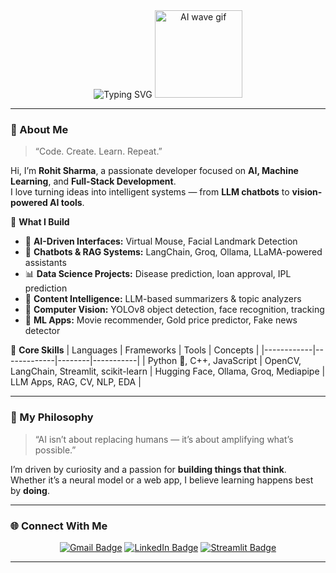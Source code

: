 <!-- 🟦 PROFILE HEADER -->
<div align="center">
  <img src="https://readme-typing-svg.herokuapp.com?font=Orbitron&size=30&duration=3000&pause=800&color=00F7FF&center=true&vCenter=true&width=650&lines=Hey+👋+I'm+Rohit+Sharma;AI+%26+ML+Developer;Full+Stack+%7C+Generative+AI+Explorer;Building+Futuristic+AI+Interfaces" alt="Typing SVG" />
  
  <img src="https://media.giphy.com/media/l0MYt5jPR6QX5pnqM/giphy.gif" width="140" alt="AI wave gif" />
</div>

---

### 🧠 About Me

> “Code. Create. Learn. Repeat.”  

Hi, I’m **Rohit Sharma**, a passionate developer focused on **AI, Machine Learning**, and **Full-Stack Development**.  
I love turning ideas into intelligent systems — from **LLM chatbots** to **vision-powered AI tools**.

🧩 **What I Build**
- 🤖 **AI-Driven Interfaces:** Virtual Mouse, Facial Landmark Detection  
- 💬 **Chatbots & RAG Systems:** LangChain, Groq, Ollama, LLaMA-powered assistants  
- 📊 **Data Science Projects:** Disease prediction, loan approval, IPL prediction  
- 🎥 **Content Intelligence:** LLM-based summarizers & topic analyzers  
- 🎯 **Computer Vision:** YOLOv8 object detection, face recognition, tracking  
- 🧮 **ML Apps:** Movie recommender, Gold price predictor, Fake news detector  

🧰 **Core Skills**
| Languages | Frameworks | Tools | Concepts |
|------------|-------------|--------|-----------|
| Python 🐍, C++, JavaScript | OpenCV, LangChain, Streamlit, scikit-learn | Hugging Face, Ollama, Groq, Mediapipe | LLM Apps, RAG, CV, NLP, EDA |

---

### 🚀 My Philosophy

> “AI isn’t about replacing humans — it’s about amplifying what’s possible.”  

I’m driven by curiosity and a passion for **building things that think**.  
Whether it’s a neural model or a web app, I believe learning happens best by **doing**.  

---

### 🌐 Connect With Me

<div align="center">

[![Gmail Badge](https://img.shields.io/badge/Gmail-D14836?style=for-the-badge&logo=gmail&logoColor=white)](mailto:randomrohit002@gmail.com)
[![LinkedIn Badge](https://img.shields.io/badge/LinkedIn-0077B5?style=for-the-badge&logo=linkedin&logoColor=white)](https://www.linkedin.com/in/rohit-sharma-441b20297)
[![Streamlit Badge](https://img.shields.io/badge/Streamlit_App-FF4B4B?style=for-the-badge&logo=streamlit&logoColor=white)](https://share.streamlit.io/user/randomrohit-hub)

</div>

---

<!-- <div align="center">
  <img src="https://media.giphy.com/media/l0MYt5jPR6QX5pnqM/giphy.gif" width="120" alt="spark gif" />
</div> -->
